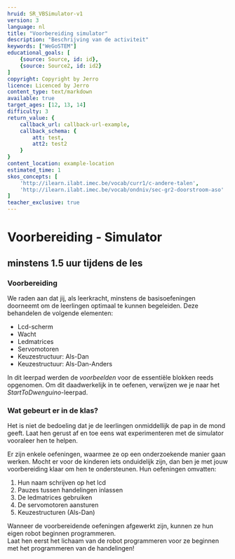 ```yaml
---
hruid: SR_VBSimulator-v1
version: 3
language: nl
title: "Voorbereiding simulator"
description: "Beschrijving van de activiteit"
keywords: ["WeGoSTEM"]
educational_goals: [
    {source: Source, id: id}, 
    {source: Source2, id: id2}
]
copyright: Copyright by Jerro
licence: Licenced by Jerro
content_type: text/markdown
available: true
target_ages: [12, 13, 14]
difficulty: 3
return_value: {
    callback_url: callback-url-example,
    callback_schema: {
        att: test,
        att2: test2
    }
}
content_location: example-location
estimated_time: 1
skos_concepts: [
    'http://ilearn.ilabt.imec.be/vocab/curr1/c-andere-talen', 
    'http://ilearn.ilabt.imec.be/vocab/ondniv/sec-gr2-doorstroom-aso'
]
teacher_exclusive: true
---
```

# Voorbereiding - Simulator
## minstens 1.5 uur tijdens de les

### Voorbereiding

We raden aan dat jij, als leerkracht, minstens de basisoefeningen doorneemt om de leerlingen optimaal te kunnen begeleiden. Deze behandelen de volgende elementen:  

* Lcd-scherm
* Wacht
* Ledmatrices
* Servomotoren
* Keuzestructuur: Als-Dan
* Keuzestructuur: Als-Dan-Anders

In dit leerpad werden de *voorbeelden* voor de essentiële blokken reeds opgenomen. Om dit daadwerkelijk in te oefenen, verwijzen we je naar het *StartToDwenguino*-leerpad.

### Wat gebeurt er in de klas?
Het is niet de bedoeling dat je de leerlingen onmiddellijk de pap in de mond geeft. Laat hen gerust af en toe eens wat experimenteren met de simulator vooraleer hen te helpen.

Er zijn enkele oefeningen, waarmee ze op een onderzoekende manier gaan werken. Mocht er voor de kinderen iets onduidelijk zijn, dan ben je met jouw voorbereiding klaar om hen te ondersteunen. Hun oefeningen omvatten:

1. Hun naam schrijven op het lcd
2. Pauzes tussen handelingen inlassen
3. De ledmatrices gebruiken
4. De servomotoren aansturen
5. Keuzestructuren (Als-Dan)

Wanneer de voorbereidende oefeningen afgewerkt zijn, kunnen ze hun eigen robot beginnen programmeren.  
Laat hen eerst het lichaam van de robot programmeren voor ze beginnen met het programmeren van de handelingen!




